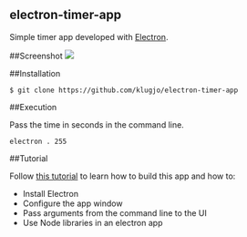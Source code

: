 ## electron-timer-app

Simple timer app developed with [Electron](http://electron.atom.io/).

##Screenshot
![](http://www.codeblocq.com/img/electron-timer-app.png)

##Installation

```
$ git clone https://github.com/klugjo/electron-timer-app
```

##Execution

Pass the time in seconds in the command line.

```
electron . 255
```

##Tutorial

Follow [this tutorial](http://www.codeblocq.com/2016/06/Build-your-First-Electron-App/) to learn how to build this app and how to:

- Install Electron
- Configure the app window
- Pass arguments from the command line to the UI
- Use Node libraries in an electron app
